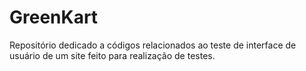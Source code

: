 # GreenKart
Repositório dedicado a códigos relacionados ao teste de interface de usuário de um site feito para realização de testes.
